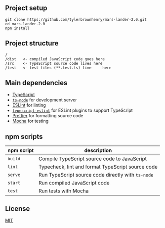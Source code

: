 ## Project setup

```shell
git clone https://github.com/tylerbrownhenry/mars-lander-2.0.git
cd mars-lander-2.0
npm install
```

## Project structure

```
/
/dist   <- compiled JavaScript code goes here
/src    <- TypeScript source code lives here
/test   <- test files (**.test.ts) live     here
```

## Main dependencies

* [TypeScript](https://www.typescriptlang.org/)
* [`ts-node`](https://github.com/TypeStrong/ts-node) for development server
* [ESLint](https://eslint.org/) for linting
* [`typescript-eslint`](https://github.com/typescript-eslint/typescript-eslint) for ESLint plugins to support TypeScript
* [Prettier](https://prettier.io/) for formatting source code
* [Mocha](https://mochajs.org/) for testing

## npm scripts

npm script | description
--- | ---
`build` | Compile TypeScript source code to JavaScript
`lint` | Typecheck, lint and format TypeScript source code
`serve` | Run TypeScript source code directly with `ts-node`
`start` | Run compiled JavaScript code
`test` | Run tests with Mocha

## License

[MIT](./LICENSE)
